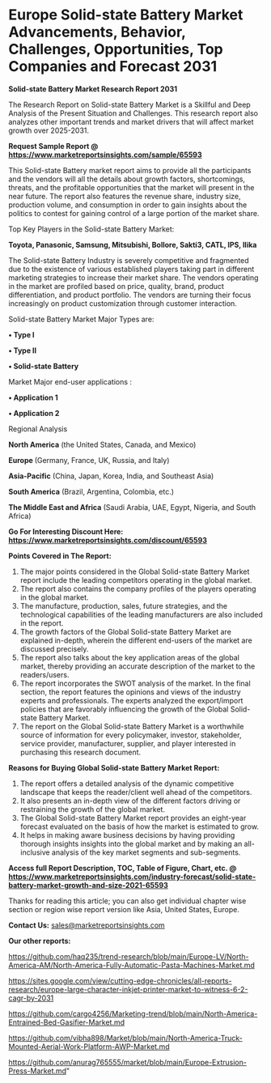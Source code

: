 # Europe Solid-state Battery Market Advancements, Behavior, Challenges, Opportunities, Top Companies and Forecast 2031

<strong>Solid-state Battery Market Research Report 2031</strong>

The Research Report on Solid-state Battery Market is a Skillful and Deep Analysis of the Present Situation and Challenges. This research report also analyzes other important trends and market drivers that will affect market growth over 2025-2031.

<strong>Request Sample Report @ <a href=https://www.marketreportsinsights.com/sample/65593>https://www.marketreportsinsights.com/sample/65593</a></strong>

This Solid-state Battery market report aims to provide all the participants and the vendors will all the details about growth factors, shortcomings, threats, and the profitable opportunities that the market will present in the near future. The report also features the revenue share, industry size, production volume, and consumption in order to gain insights about the politics to contest for gaining control of a large portion of the market share.

Top Key Players in the Solid-state Battery Market:

<strong>Toyota, Panasonic, Samsung, Mitsubishi, Bollore, Sakti3, CATL, IPS, Ilika</strong>

The Solid-state Battery Industry is severely competitive and fragmented due to the existence of various established players taking part in different marketing strategies to increase their market share. The vendors operating in the market are profiled based on price, quality, brand, product differentiation, and product portfolio. The vendors are turning their focus increasingly on product customization through customer interaction.

Solid-state Battery Market Major Types are:

<strong>• Type I

• Type II

• Solid-state Battery</strong>

Market Major end-user applications :

<strong>• Application 1

• Application 2</strong>

Regional Analysis

</u><strong><b>North America</b></strong> (the United States, Canada, and Mexico)

<strong><b>Europe </b></strong>(Germany, France, UK, Russia, and Italy)

<strong><b>Asia-Pacific</b></strong> (China, Japan, Korea, India, and Southeast Asia)

<strong><b>South America</b></strong> (Brazil, Argentina, Colombia, etc.)

<strong><b>The Middle East and Africa</b></strong> (Saudi Arabia, UAE, Egypt, Nigeria, and South Africa)

<strong>Go For Interesting Discount Here: <a href=https://www.marketreportsinsights.com/discount/65593>https://www.marketreportsinsights.com/discount/65593</a></strong>

<strong>Points Covered in The Report:</strong>
<ol>
  <li>The major points considered in the Global Solid-state Battery Market report include the leading competitors operating in the global market.</li>
  <li>The report also contains the company profiles of the players operating in the global market.</li>
  <li>The manufacture, production, sales, future strategies, and the technological capabilities of the leading manufacturers are also included in the report.</li>
  <li>The growth factors of the Global Solid-state Battery Market are explained in-depth, wherein the different end-users of the market are discussed precisely.</li>
  <li>The report also talks about the key application areas of the global market, thereby providing an accurate description of the market to the readers/users.</li>
  <li>The report incorporates the SWOT analysis of the market. In the final section, the report features the opinions and views of the industry experts and professionals. The experts analyzed the export/import policies that are favorably influencing the growth of the Global Solid-state Battery Market.</li>
  <li>The report on the Global Solid-state Battery Market is a worthwhile source of information for every policymaker, investor, stakeholder, service provider, manufacturer, supplier, and player interested in purchasing this research document.</li>
</ol>
<strong>Reasons for Buying Global Solid-state Battery Market Report:</strong>

<ol>
  <li>The report offers a detailed analysis of the dynamic competitive landscape that keeps the reader/client well ahead of the competitors.</li>
  <li>It also presents an in-depth view of the different factors driving or restraining the growth of the global market.</li>
  <li>The Global Solid-state Battery Market report provides an eight-year forecast evaluated on the basis of how the market is estimated to grow.</li>
  <li>It helps in making aware business decisions by having providing thorough insights insights into the global market and by making an all-inclusive analysis of the key market segments and sub-segments.</li>
</ol>
<strong>Access full Report Description, TOC, Table of Figure, Chart, etc. @ <a href=https://www.marketreportsinsights.com/industry-forecast/solid-state-battery-market-growth-and-size-2021-65593>https://www.marketreportsinsights.com/industry-forecast/solid-state-battery-market-growth-and-size-2021-65593</a></strong>


Thanks for reading this article; you can also get individual chapter wise section or region wise report version like Asia, United States, Europe.

<strong>Contact Us:</strong>
sales@marketreportsinsights.com

<strong>Our other reports:</strong>

<a href=https://github.com/haq235/trend-research/blob/main/Europe-LV/North-America-AM/North-America-Fully-Automatic-Pasta-Machines-Market.md>https://github.com/haq235/trend-research/blob/main/Europe-LV/North-America-AM/North-America-Fully-Automatic-Pasta-Machines-Market.md</a>

<a href=https://sites.google.com/view/cutting-edge-chronicles/all-reports-research/europe-large-character-inkjet-printer-market-to-witness-6-2-cagr-by-2031>https://sites.google.com/view/cutting-edge-chronicles/all-reports-research/europe-large-character-inkjet-printer-market-to-witness-6-2-cagr-by-2031</a>

<a href=https://github.com/cargo4256/Marketing-trend/blob/main/North-America-Entrained-Bed-Gasifier-Market.md>https://github.com/cargo4256/Marketing-trend/blob/main/North-America-Entrained-Bed-Gasifier-Market.md</a>

<a href=https://github.com/vibha898/Market/blob/main/North-America-Truck-Mounted-Aerial-Work-Platform-AWP-Market.md>https://github.com/vibha898/Market/blob/main/North-America-Truck-Mounted-Aerial-Work-Platform-AWP-Market.md</a>

<a href=https://github.com/anurag765555/market/blob/main/Europe-Extrusion-Press-Market.md>https://github.com/anurag765555/market/blob/main/Europe-Extrusion-Press-Market.md</a>"
